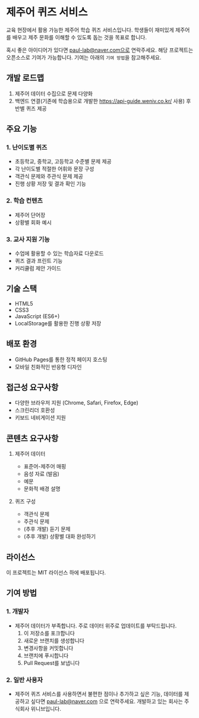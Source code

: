 # 제주어 퀴즈 서비스

교육 현장에서 활용 가능한 제주어 학습 퀴즈 서비스입니다. 학생들이 재미있게 제주어를 배우고 제주 문화를 이해할 수 있도록 돕는 것을 목표로 합니다.

혹시 좋은 아이디어가 있다면 paul-lab@naver.com으로 연락주세요. 해당 프로젝트는 오픈소스로 기여가 가능합니다. 기여는 아래의 `기여 방법`을 참고해주세요.

## 개발 로드맵
1. 제주어 데이터 수집으로 문제 다양화
2. 백엔드 연결(기존에 학습용으로 개발한 https://api-guide.weniv.co.kr/ 사용) 후 반별 퀴즈 제공

## 주요 기능

### 1. 난이도별 퀴즈
- 초등학교, 중학교, 고등학교 수준별 문제 제공
- 각 난이도별 적절한 어휘와 문장 구성
- 객관식 문제와 주관식 문제 제공
- 진행 상황 저장 및 결과 확인 기능

### 2. 학습 컨텐츠
- 제주어 단어장
- 상황별 회화 예시

### 3. 교사 지원 기능
- 수업에 활용할 수 있는 학습자료 다운로드
- 퀴즈 결과 프린트 기능
- 커리큘럼 제안 가이드

## 기술 스택
- HTML5
- CSS3
- JavaScript (ES6+)
- LocalStorage를 활용한 진행 상황 저장

## 배포 환경
- GitHub Pages를 통한 정적 페이지 호스팅
- 모바일 친화적인 반응형 디자인

## 접근성 요구사항
- 다양한 브라우저 지원 (Chrome, Safari, Firefox, Edge)
- 스크린리더 호환성
- 키보드 네비게이션 지원

## 콘텐츠 요구사항
1. 제주어 데이터
   - 표준어-제주어 매핑
   - 음성 자료 (발음)
   - 예문
   - 문화적 배경 설명

2. 퀴즈 구성
   - 객관식 문제
   - 주관식 문제
   - (추후 개발) 듣기 문제
   - (추후 개발) 상황별 대화 완성하기

## 라이선스
이 프로젝트는 MIT 라이선스 하에 배포됩니다.

## 기여 방법
### 1. 개발자
* 제주어 데이터가 부족합니다. 주로 데이터 위주로 업데이트를 부탁드립니다.
    1. 이 저장소를 포크합니다
    2. 새로운 브랜치를 생성합니다
    3. 변경사항을 커밋합니다
    4. 브랜치에 푸시합니다
    5. Pull Request를 보냅니다

### 2. 일반 사용자
* 제주어 퀴즈 서비스를 사용하면서 불편한 점이나 추가하고 싶은 기능, 데이터를 제공하고 싶다면 paul-lab@naver.com 으로 연락주세요. 개발하고 있는 회사는 주식회사 위니브입니다.
